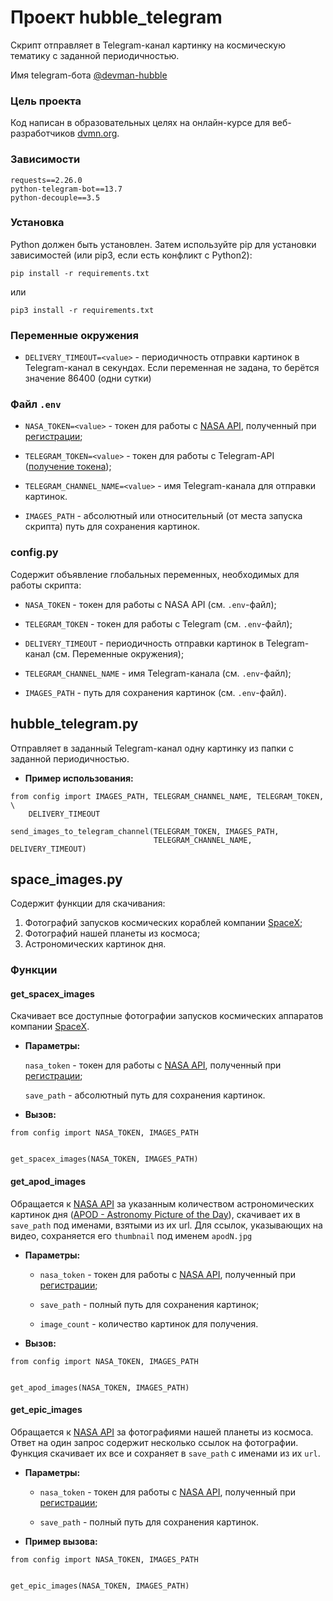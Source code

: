# Проект hubble_telegram

Скрипт отправляет в Telegram-канал картинку на космическую тематику с 
заданной периодичностью.

Имя telegram-бота [@devman-hubble](https://t.me/spacexhubble_bot)

### Цель проекта
Код написан в образовательных целях на онлайн-курсе для веб-разработчиков 
[dvmn.org](http://dvmn.org).

### Зависимости
```
requests==2.26.0
python-telegram-bot==13.7
python-decouple==3.5
```

### Установка
Python должен быть установлен. Затем используйте pip для установки зависимостей
(или pip3, если есть конфликт с Python2):
```
pip install -r requirements.txt
```
или
```
pip3 install -r requirements.txt
```

### Переменные окружения

  - `DELIVERY_TIMEOUT=<value>` - периодичность отправки картинок в Telegram-канал в 
секундах. Если переменная не задана, то берётся значение 86400 (одни сутки)


### Файл `.env` 

  - `NASA_TOKEN=<value>` - токен для работы с [NASA API](https://api.nasa.gov/), 
полученный при [регистрации](https://api.nasa.gov/#signUp);

  - `TELEGRAM_TOKEN=<value>` - токен для работы с Telegram-API
([получение токена](https://t.me/botfather));

  - `TELEGRAM_CHANNEL_NAME=<value>` - имя Telegram-канала для отправки картинок.

  - `IMAGES_PATH` - абсолютный или относительный (от места запуска скрипта) 
путь для сохранения картинок.

### config.py
Содержит объявление глобальных переменных, необходимых для работы скрипта:

  - `NASA_TOKEN` - токен для работы с NASA API (см. `.env`-файл);

  - `TELEGRAM_TOKEN` - токен для работы с Telegram (см. `.env`-файл);

  - `DELIVERY_TIMEOUT` - периодичность отправки картинок в Telegram-канал (см. 
Переменные окружения);

  - `TELEGRAM_CHANNEL_NAME` - имя Telegram-канала (см. `.env`-файл);

  - `IMAGES_PATH` - путь для сохранения картинок (см. `.env`-файл).

## hubble_telegram.py

Отправляет в заданный Telegram-канал одну картинку из папки с заданной 
периодичностью.

- __Пример использования:__
```
from config import IMAGES_PATH, TELEGRAM_CHANNEL_NAME, TELEGRAM_TOKEN, \
    DELIVERY_TIMEOUT

send_images_to_telegram_channel(TELEGRAM_TOKEN, IMAGES_PATH,
                                TELEGRAM_CHANNEL_NAME, DELIVERY_TIMEOUT)
```
## space_images.py

Содержит функции для скачивания:
1. Фотографий запусков космических кораблей компании 
[SpaceX](https://www.spacex.com/);
2. Фотографий нашей планеты из космоса;
3. Астрономических картинок дня.

### Функции

#### get_spacex_images
Скачивает все доступные фотографии запусков космических аппаратов компании 
[SpaceX](https://www.spacex.com/).

- __Параметры:__
  
    `nasa_token` - токен для работы с [NASA API](https://api.nasa.gov/), 
полученный при [регистрации](https://api.nasa.gov/#signUp);

    `save_path` - абсолютный путь для сохранения картинок.


- __Вызов:__
```
from config import NASA_TOKEN, IMAGES_PATH


get_spacex_images(NASA_TOKEN, IMAGES_PATH)
```

#### get_apod_images
Обращается к [NASA API](https://api.nasa.gov/) за указанным количеством 
астрономических картинок дня
([APOD - Astronomy Picture of the Day](https://api.nasa.gov/#apod)),
скачивает их в `save_path` под именами, взятыми из их url. 
Для ссылок, указывающих на видео, сохраняется его `thumbnail` 
под именем `apodN.jpg`

- __Параметры:__
    
  - `nasa_token` - токен для работы с [NASA API](https://api.nasa.gov/), 
полученный при [регистрации](https://api.nasa.gov/#signUp);

  - `save_path` - полный путь для сохранения картинок;

  - `image_count` - количество картинок для получения.


- __Вызов:__
```
from config import NASA_TOKEN, IMAGES_PATH


get_apod_images(NASA_TOKEN, IMAGES_PATH)
```

#### get_epic_images
Обращается к [NASA API](https://api.nasa.gov/EPIC/api/natural?api_key=DEMO_KEY) 
за фотографиями нашей планеты из космоса. Ответ на один запрос содержит 
несколько ссылок на фотографии. Функция скачивает их все и 
сохраняет в `save_path` с именами из их `url`.

- __Параметры:__

  - `nasa_token` - токен для работы с [NASA API](https://api.nasa.gov/#epic), 
полученный при [регистрации](https://api.nasa.gov/#signUp);

  - `save_path` - полный путь для сохранения картинок.


- __Пример вызова:__
```
from config import NASA_TOKEN, IMAGES_PATH


get_epic_images(NASA_TOKEN, IMAGES_PATH)
```